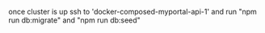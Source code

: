 once cluster is up ssh to 'docker-composed-myportal-api-1' and run "npm run db:migrate" and "npm run db:seed"